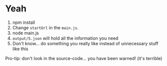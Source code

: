 # Yeah
1) npm install
2) Change ```startUrl``` in the ```main.js```.
3) node main.js
4) ```output/5.json``` will hold all the information you need
5) Don't know... do something you really like instead of unnecessary stuff like this

Pro-tip: don't look in the source-code... you have been warned! (it's terrible)